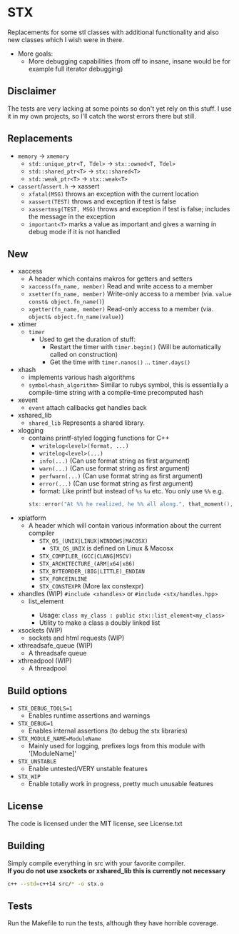 # STX

Replacements for some stl classes with additional functionality and also new classes which I wish were in there.

- More goals:
	- More debugging capabilities (from off to insane, insane would be for example full iterator debugging)

## Disclaimer
The tests are very lacking at some points so don't yet rely on this stuff.
I use it in my own projects, so I'll catch the worst errors there but still.

## Replacements
- `memory` -> `xmemory`
	- `std::unique_ptr<T, Tdel>` -> `stx::owned<T, Tdel>`
	- `std::shared_ptr<T>` -> `stx::shared<T>`
	- `std::weak_ptr<T>`   -> `stx::weak<T>`
- `cassert`/`assert.h` -> xassert
	- `xfatal(MSG)` throws an exception with the current location
	- `xassert(TEST)` throws and exception if test is false
	- `xassertmsg(TEST, MSG)` throws and exception if test is false; includes the message in the exception
	- `important<T>` marks a value as important and gives a warning in debug mode if it is not handled

## New
- xaccess
	- A header which contains makros for getters and setters
	- `xaccess(fn_name, member)` Read and write access to a member
	- `xsetter(fn_name, member)` Write-only access to a member (via. `value const& object.fn_name()`)
	- `xgetter(fn_name, member)` Read-only access to a member (via. `object& object.fn_name(value)`)
- xtimer
	- `timer`
		- Used to get the duration of stuff:
			- Restart the timer with `timer.begin()` (Will be automatically called on construction)
			- Get the time with `timer.nanos()` ... `timer.days()`
- xhash
	- implements various hash algorithms
	- `symbol<hash_algorithm>` Similar to rubys symbol, this is essentially a compile-time string with a compile-time precomputed hash
- xevent
	- `event` attach callbacks get handles back
- xshared_lib
	- `shared_lib` Represents a shared library.
- xlogging
	- contains printf-styled logging functions for C++
		- `writelog<level>(format, ...)`
		- `writelog<level>(...)`
		- `info(...)` (Can use format string as first argument)
		- `warn(...)` (Can use format string as first argument)
		- `perfwarn(...)` (Can use format string as first argument)
		- `error(...)` (Can use format string as first argument)
		- format: Like printf but instead of `%s` `%u` etc. You only use `%%` e.g.
		```C++
		stx::error("At %% he realized, he %% all along.", that_moment(), "followed the nullptr");
		```
- xplatform
	- A header which will contain various information about the current compiler
		- `STX_OS_(UNIX|LINUX|WINDOWS|MACOSX)`
			- `STX_OS_UNIX` is defined on Linux & Macosx
		- `STX_COMPILER_(GCC|CLANG|MSCV)`
		- `STX_ARCHITECTURE_(ARM|x64|x86)`
		- `STX_BYTEORDER_(BIG|LITTLE)_ENDIAN`
		- `STX_FORCEINLINE`
		- `STX_CONSTEXPR` (More lax constexpr)
- xhandles (WIP) `#include <xhandles>` or `#include <stx/handles.hpp>`
	- list_element<T>
		- Usage: `class my_class : public stx::list_element<my_class>`
		- Utility to make a class a doubly linked list
- xsockets (WIP)
	- sockets and html requests (WIP)
- xthreadsafe_queue (WIP)
	- A threadsafe queue
- xthreadpool (WIP)
	- A threadpool

## Build options
- `STX_DEBUG_TOOLS=1`
	- Enables runtime assertions and warnings
- `STX_DEBUG=1`
	- Enables internal assertions (to debug the stx libraries)
- `STX_MODULE_NAME=ModuleName`
	- Mainly used for logging, prefixes logs from this module with '[ModuleName]'
- `STX_UNSTABLE`
	- Enable untested/VERY unstable features
- `STX_WIP`
	- Enable totally work in progress, pretty much unusable features

## License
The code is licensed under the MIT license, see License.txt

## Building

Simply compile everything in src with your favorite compiler.<br>
**If you do not use xsockets or xshared_lib this is currently not necessary**
```bash
c++ --std=c++14 src/* -o stx.o
```

## Tests
Run the Makefile to run the tests, although they have horrible coverage.
